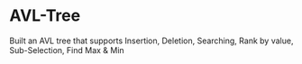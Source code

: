 # AVL-Tree
Built an AVL tree that supports Insertion, Deletion, Searching, Rank by value, Sub-Selection, Find Max &amp; Min
